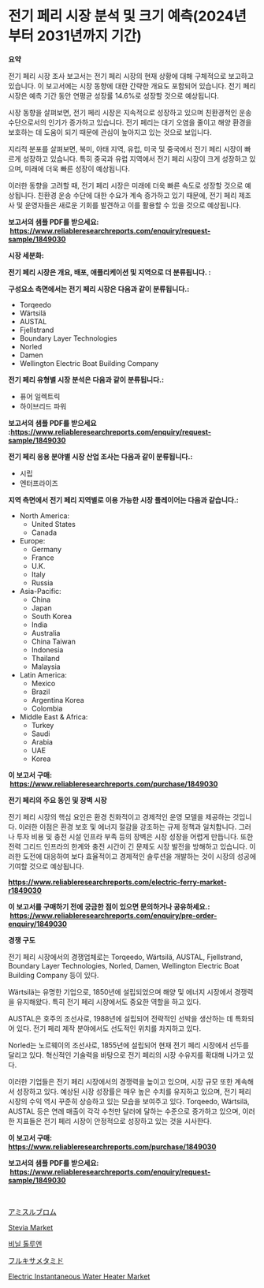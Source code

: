 <p><h1>전기 페리 시장 분석 및 크기 예측(2024년부터 2031년까지 기간)</h1></p><p><strong>요약</strong></p>
<p><p>전기 페리 시장 조사 보고서는 전기 페리 시장의 현재 상황에 대해 구체적으로 보고하고 있습니다. 이 보고서에는 시장 동향에 대한 간략한 개요도 포함되어 있습니다. 전기 페리 시장은 예측 기간 동안 연평균 성장률 14.6%로 성장할 것으로 예상됩니다.</p><p>시장 동향을 살펴보면, 전기 페리 시장은 지속적으로 성장하고 있으며 친환경적인 운송 수단으로서의 인기가 증가하고 있습니다. 전기 페리는 대기 오염을 줄이고 해양 환경을 보호하는 데 도움이 되기 때문에 관심이 높아지고 있는 것으로 보입니다.</p><p>지리적 분포를 살펴보면, 북미, 아태 지역, 유럽, 미국 및 중국에서 전기 페리 시장이 빠르게 성장하고 있습니다. 특히 중국과 유럽 지역에서 전기 페리 시장이 크게 성장하고 있으며, 미래에 더욱 빠른 성장이 예상됩니다.</p><p>이러한 동향을 고려할 때, 전기 페리 시장은 미래에 더욱 빠른 속도로 성장할 것으로 예상됩니다. 친환경 운송 수단에 대한 수요가 계속 증가하고 있기 때문에, 전기 페리 제조사 및 운영자들은 새로운 기회를 발견하고 이를 활용할 수 있을 것으로 예상됩니다.</p></p>
<p><strong>보고서의 샘플 PDF를 받으세요: &nbsp;<a href="https://www.reliableresearchreports.com/enquiry/request-sample/1849030">https://www.reliableresearchreports.com/enquiry/request-sample/1849030</a></strong></p>
<p><strong>시장 세분화:</strong></p>
<p><strong> 전기 페리 시장은 개요, 배포, 애플리케이션 및 지역으로 더 분류됩니다. :</strong></p>
<p><strong>구성요소 측면에서는 전기 페리 시장은 다음과 같이 분류됩니다.:</strong></p>
<p><ul><li>Torqeedo</li><li>Wärtsilä</li><li>AUSTAL</li><li>Fjellstrand</li><li>Boundary Layer Technologies</li><li>Norled</li><li>Damen</li><li>Wellington Electric Boat Building Company</li></ul></p>
<p><strong> 전기 페리 유형별 시장 분석은 다음과 같이 분류됩니다.:</strong></p>
<p><ul><li>퓨어 일렉트릭</li><li>하이브리드 파워</li></ul></p>
<p><strong>보고서의 샘플 PDF를 받으세요 :<a href="https://www.reliableresearchreports.com/enquiry/request-sample/1849030">https://www.reliableresearchreports.com/enquiry/request-sample/1849030</a></strong></p>
<p><strong> 전기 페리 응용 분야별 시장 산업 조사는 다음과 같이 분류됩니다.:</strong></p>
<p><ul><li>시립</li><li>엔터프라이즈</li></ul></p>
<p><strong>지역 측면에서 전기 페리 지역별로 이용 가능한 시장 플레이어는 다음과 같습니다.:</strong></p>
<p><ul>
    <li>
        North America:
        <ul>
            <li>United States</li>
            <li>Canada</li>
        </ul>
    </li>
    <li>
        Europe:
        <ul>
            <li>Germany</li>
            <li>France</li>
            <li>U.K.</li>
            <li>Italy</li>
            <li>Russia</li>
        </ul>
    </li>
    <li>
        Asia-Pacific:
        <ul>
            <li>China</li>
            <li>Japan</li>
            <li>South Korea</li>
            <li>India</li>
            <li>Australia</li>
            <li>China Taiwan</li>
            <li>Indonesia</li>
            <li>Thailand</li>
            <li>Malaysia</li>
        </ul>
    </li>
    <li>
        Latin America:
        <ul>
            <li>Mexico</li>
            <li>Brazil</li>
            <li>Argentina Korea</li>
            <li>Colombia</li>
        </ul>
    </li>
    <li>
        Middle East & Africa:
        <ul>
            <li>Turkey</li>
            <li>Saudi</li>
            <li>Arabia</li>
            <li>UAE</li>
            <li>Korea</li>
        </ul>
    </li>
    </ul></p>
<p><strong>이 보고서 구매: &nbsp;<a href="https://www.reliableresearchreports.com/purchase/1849030">https://www.reliableresearchreports.com/purchase/1849030</a></strong></p>
<p><strong>전기 페리의 주요 동인 및 장벽 시장</strong></p>
<p><p>전기 페리 시장의 핵심 요인은 환경 친화적이고 경제적인 운영 모델을 제공하는 것입니다. 이러한 이점은 환경 보호 및 에너지 절감을 강조하는 규제 정책과 일치합니다. 그러나 투자 비용 및 충전 시설 인프라 부족 등의 장벽은 시장 성장을 어렵게 만듭니다. 또한 전력 그리드 인프라의 한계와 충전 시간이 긴 문제도 시장 발전을 방해하고 있습니다. 이러한 도전에 대응하여 보다 효율적이고 경제적인 솔루션을 개발하는 것이 시장의 성공에 기여할 것으로 예상됩니다.</p></p>
<p><strong><a href="https://www.reliableresearchreports.com/electric-ferry-market-r1849030">https://www.reliableresearchreports.com/electric-ferry-market-r1849030</a></strong></p>
<p><strong>이 보고서를 구매하기 전에 궁금한 점이 있으면 문의하거나 공유하세요.: &nbsp;<a href="https://www.reliableresearchreports.com/enquiry/pre-order-enquiry/1849030">https://www.reliableresearchreports.com/enquiry/pre-order-enquiry/1849030</a></strong></p>
<p><strong>경쟁 구도</strong></p>
<p><p>전기 페리 시장에서의 경쟁업체로는 Torqeedo, Wärtsilä, AUSTAL, Fjellstrand, Boundary Layer Technologies, Norled, Damen, Wellington Electric Boat Building Company 등이 있다. </p><p>Wärtsilä는 유명한 기업으로, 1850년에 설립되었으며 해양 및 에너지 시장에서 경쟁력을 유지해왔다. 특히 전기 페리 시장에서도 중요한 역할을 하고 있다. </p><p>AUSTAL은 호주의 조선사로, 1988년에 설립되어 전략적인 선박을 생산하는 데 특화되어 있다. 전기 페리 제작 분야에서도 선도적인 위치를 차지하고 있다.</p><p>Norled는 노르웨이의 조선사로, 1855년에 설립되어 현재 전기 페리 시장에서 선두를 달리고 있다. 혁신적인 기술력을 바탕으로 전기 페리의 시장 수유지를 확대해 나가고 있다.</p><p>이러한 기업들은 전기 페리 시장에서의 경쟁력을 높이고 있으며, 시장 규모 또한 계속해서 성장하고 있다. 예상된 시장 성장률은 매우 높은 수치를 유지하고 있으며, 전기 페리 시장의 수익 역시 꾸준히 상승하고 있는 모습을 보여주고 있다. Torqeedo, Wärtsilä, AUSTAL 등은 연례 매출이 각각 수천만 달러에 달하는 수준으로 증가하고 있으며, 이러한 지표들은 전기 페리 시장이 안정적으로 성장하고 있는 것을 시사한다.</p></p>
<p><strong>이 보고서 구매: &nbsp; <a href="https://www.reliableresearchreports.com/purchase/1849030">https://www.reliableresearchreports.com/purchase/1849030</a></strong></p>
<p><strong>보고서의 샘플 PDF를 받으세요: &nbsp;<a href="https://www.reliableresearchreports.com/enquiry/request-sample/1849030">https://www.reliableresearchreports.com/enquiry/request-sample/1849030</a></strong><strong></strong></p>
<p>&nbsp;</p>
<p><p><a href="https://github.com/CloydAbbott2023/Market-Research-Report-List-1/blob/main/723965069388.md">アミスルブロム</a></p><p><a href="https://github.com/julyju69/Market-Research-Report-List-3/blob/main/stevia-market.md">Stevia Market</a></p><p><a href="https://medium.com/@cierrahayes645/%EB%B9%84%EB%8B%90-%ED%86%A8%EB%A3%A8%EC%97%94-%EC%8B%9C%EC%9E%A5-%EC%84%B1%EA%B3%B5%EC%A0%81%EC%9D%B8-%EB%B9%84%EC%A6%88%EB%8B%88%EC%8A%A4-%EC%A0%84%EB%9E%B5%EC%9D%98-%EC%97%B4%EC%87%A0-2031%EB%85%84%EA%B9%8C%EC%A7%80-%EC%98%88%EC%B8%A1-e872f680ce2b">비닐 톨루엔</a></p><p><a href="https://github.com/Fatimaklein1/Market-Research-Report-List-1/blob/main/131423469389.md">フルキサメタミド</a></p><p><a href="https://issuu.com/reportprime-2/docs/electric-instantaneous-water-heater-market-size-20">Electric Instantaneous Water Heater Market</a></p></p>